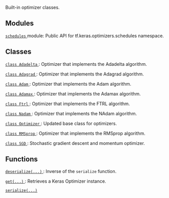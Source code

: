 Built-in optimizer classes.

## Modules
[ `schedules` ](https://tensorflow.google.cn/api_docs/python/tf/optimizers/schedules) module: Public API for tf.keras.optimizers.schedules namespace.

## Classes
[ `class Adadelta` ](https://tensorflow.google.cn/api_docs/python/tf/keras/optimizers/Adadelta): Optimizer that implements the Adadelta algorithm.

[ `class Adagrad` ](https://tensorflow.google.cn/api_docs/python/tf/keras/optimizers/Adagrad): Optimizer that implements the Adagrad algorithm.

[ `class Adam` ](https://tensorflow.google.cn/api_docs/python/tf/keras/optimizers/Adam): Optimizer that implements the Adam algorithm.

[ `class Adamax` ](https://tensorflow.google.cn/api_docs/python/tf/keras/optimizers/Adamax): Optimizer that implements the Adamax algorithm.

[ `class Ftrl` ](https://tensorflow.google.cn/api_docs/python/tf/keras/optimizers/Ftrl): Optimizer that implements the FTRL algorithm.

[ `class Nadam` ](https://tensorflow.google.cn/api_docs/python/tf/keras/optimizers/Nadam): Optimizer that implements the NAdam algorithm.

[ `class Optimizer` ](https://tensorflow.google.cn/api_docs/python/tf/keras/optimizers/Optimizer): Updated base class for optimizers.

[ `class RMSprop` ](https://tensorflow.google.cn/api_docs/python/tf/keras/optimizers/RMSprop): Optimizer that implements the RMSprop algorithm.

[ `class SGD` ](https://tensorflow.google.cn/api_docs/python/tf/keras/optimizers/SGD): Stochastic gradient descent and momentum optimizer.

## Functions
[ `deserialize(...)` ](https://tensorflow.google.cn/api_docs/python/tf/keras/optimizers/deserialize): Inverse of the  `serialize`  function.

[ `get(...)` ](https://tensorflow.google.cn/api_docs/python/tf/keras/optimizers/get): Retrieves a Keras Optimizer instance.

[ `serialize(...)` ](https://tensorflow.google.cn/api_docs/python/tf/keras/optimizers/serialize)

